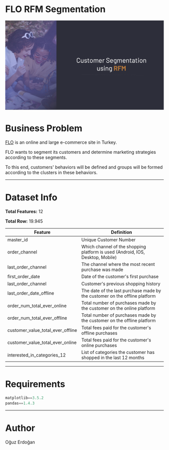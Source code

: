 # FLO RFM Segmentation

![images](/images/projects.png)

# Business Problem

[FLO](https://www.flo.com.tr) is an online and large e-commerce site in Turkey.

 FLO wants to segment its customers and determine marketing strategies according to these segments.

To this end, customers' behaviors will be defined and groups will be formed according to the clusters in these behaviors.

---

# Dataset Info

**Total Features:** 12

**Total Row:** 19.945

| Feature | Definition |
| --- | --- |
| master_id | Unique Customer Number |
| order_channel | Which channel of the shopping platform is used (Android, IOS, Desktop, Mobile) |
| last_order_channel | The channel where the most recent purchase was made |
| first_order_date | Date of the customer's first purchase |
| last_order_channel | Customer's previous shopping history |
| last_order_date_offline | The date of the last purchase made by the customer on the offline platform |
| order_num_total_ever_online | Total number of purchases made by the customer on the online platform |
| order_num_total_ever_offline | Total number of purchases made by the customer on the offline platform |
| customer_value_total_ever_offline | Total fees paid for the customer's offline purchases |
| customer_value_total_ever_online | Total fees paid for the customer's online purchases |
| interested_in_categories_12 | List of categories the customer has shopped in the last 12 months |

---

# Requirements

```python
matplotlib==3.5.2
pandas==1.4.3
```

---

# Author 
Oğuz Erdoğan